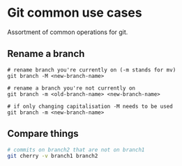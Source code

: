 # Git common use cases

Assortment of common operations for git.

## Rename a branch

```
# rename branch you're currently on (-m stands for mv)
git branch -M <new-branch-name>

# rename a branch you're not currently on
git branch -m <old-branch-name> <new-branch-name>

# if only changing capitalisation -M needs to be used
git branch -m <new-branch-name>

```

## Compare things

```bash
# commits on branch2 that are not on branch1
git cherry -v branch1 branch2
```
